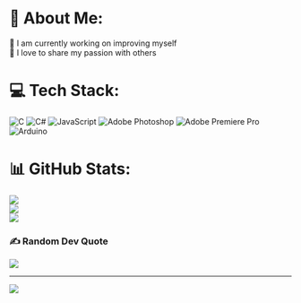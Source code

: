 # 💫 About Me:
🔭 I am currently working on improving myself<br>💯 I love to share my passion with others


# 💻 Tech Stack:
![C](https://img.shields.io/badge/c-%2300599C.svg?style=for-the-badge&logo=c&logoColor=white) ![C#](https://img.shields.io/badge/c%23-%23239120.svg?style=for-the-badge&logo=csharp&logoColor=white) ![JavaScript](https://img.shields.io/badge/javascript-%23323330.svg?style=for-the-badge&logo=javascript&logoColor=%23F7DF1E) ![Adobe Photoshop](https://img.shields.io/badge/adobe%20photoshop-%2331A8FF.svg?style=for-the-badge&logo=adobe%20photoshop&logoColor=white) ![Adobe Premiere Pro](https://img.shields.io/badge/Adobe%20Premiere%20Pro-9999FF.svg?style=for-the-badge&logo=Adobe%20Premiere%20Pro&logoColor=white) ![Arduino](https://img.shields.io/badge/-Arduino-00979D?style=for-the-badge&logo=Arduino&logoColor=white)
# 📊 GitHub Stats:
![](https://github-readme-stats.vercel.app/api?username=Shurui7&theme=dark&hide_border=false&include_all_commits=false&count_private=false)<br/>
![](https://github-readme-streak-stats.herokuapp.com/?user=Shurui7&theme=dark&hide_border=false)<br/>
![](https://github-readme-stats.vercel.app/api/top-langs/?username=Shurui7&theme=dark&hide_border=false&include_all_commits=false&count_private=false&layout=compact)

### ✍️ Random Dev Quote
![](https://quotes-github-readme.vercel.app/api?type=horizontal&theme=dark)

---
[![](https://visitcount.itsvg.in/api?id=Shurui7&icon=0&color=12)](https://visitcount.itsvg.in)

<!-- Proudly created with GPRM ( https://gprm.itsvg.in ) -->
